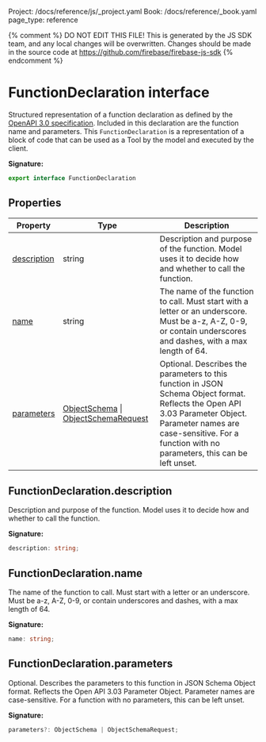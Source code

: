 Project: /docs/reference/js/_project.yaml
Book: /docs/reference/_book.yaml
page_type: reference

{% comment %}
DO NOT EDIT THIS FILE!
This is generated by the JS SDK team, and any local changes will be
overwritten. Changes should be made in the source code at
https://github.com/firebase/firebase-js-sdk
{% endcomment %}

# FunctionDeclaration interface
Structured representation of a function declaration as defined by the [OpenAPI 3.0 specification](https://spec.openapis.org/oas/v3.0.3)<!-- -->. Included in this declaration are the function name and parameters. This `FunctionDeclaration` is a representation of a block of code that can be used as a Tool by the model and executed by the client.

<b>Signature:</b>

```typescript
export interface FunctionDeclaration 
```

## Properties

|  Property | Type | Description |
|  --- | --- | --- |
|  [description](./ai.functiondeclaration.md#functiondeclarationdescription) | string | Description and purpose of the function. Model uses it to decide how and whether to call the function. |
|  [name](./ai.functiondeclaration.md#functiondeclarationname) | string | The name of the function to call. Must start with a letter or an underscore. Must be a-z, A-Z, 0-9, or contain underscores and dashes, with a max length of 64. |
|  [parameters](./ai.functiondeclaration.md#functiondeclarationparameters) | [ObjectSchema](./ai.objectschema.md#objectschema_class) \| [ObjectSchemaRequest](./ai.objectschemarequest.md#objectschemarequest_interface) | Optional. Describes the parameters to this function in JSON Schema Object format. Reflects the Open API 3.03 Parameter Object. Parameter names are case-sensitive. For a function with no parameters, this can be left unset. |

## FunctionDeclaration.description

Description and purpose of the function. Model uses it to decide how and whether to call the function.

<b>Signature:</b>

```typescript
description: string;
```

## FunctionDeclaration.name

The name of the function to call. Must start with a letter or an underscore. Must be a-z, A-Z, 0-9, or contain underscores and dashes, with a max length of 64.

<b>Signature:</b>

```typescript
name: string;
```

## FunctionDeclaration.parameters

Optional. Describes the parameters to this function in JSON Schema Object format. Reflects the Open API 3.03 Parameter Object. Parameter names are case-sensitive. For a function with no parameters, this can be left unset.

<b>Signature:</b>

```typescript
parameters?: ObjectSchema | ObjectSchemaRequest;
```
